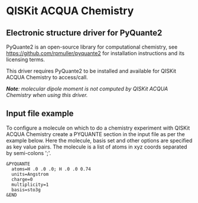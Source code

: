 # QISKit ACQUA Chemistry

## Electronic structure driver for PyQuante2

PyQuante2 is an open-source library for computational chemistry, see https://github.com/rpmuller/pyquante2 for
installation instructions and its licensing terms.

This driver requires PyQuante2 to be installed and available for QISKit ACQUA Chemistry to access/call.

_**Note**: molecular dipole moment is not computed by QISKit ACQUA Chemistry when using this driver._

## Input file example
To configure a molecule on which to do a chemistry experiment with QISKit ACQUA Chemistry create a PYQUANTE section
in the input file as per the example below. Here the molecule, basis set and other options are specified as
key value pairs. The molecule is a list of atoms in xyz coords separated by semi-colons ';'.  
```
&PYQUANTE
  atoms=H .0 .0 .0; H .0 .0 0.74
  units=Angstrom
  charge=0
  multiplicity=1
  basis=sto3g
&END
```
